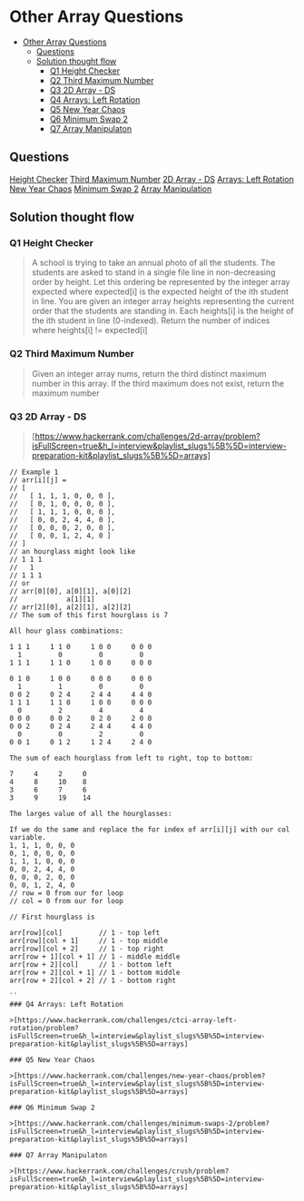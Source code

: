# Other Array Questions

- [Other Array Questions](#other-array-questions)
  - [Questions](#questions)
  - [Solution thought flow](#solution-thought-flow)
    - [Q1 Height Checker](#q1-height-checker)
    - [Q2 Third Maximum Number](#q2-third-maximum-number)
    - [Q3 2D Array - DS](#q3-2d-array---ds)
    - [Q4 Arrays: Left Rotation](#q4-arrays-left-rotation)
    - [Q5 New Year Chaos](#q5-new-year-chaos)
    - [Q6 Minimum Swap 2](#q6-minimum-swap-2)
    - [Q7 Array Manipulaton](#q7-array-manipulaton)

## Questions

[Height Checker](../Solutions/height_checker.py)
[Third Maximum Number](../)
[2D Array - DS](../Solution/hourglass.py)
[Arrays: Left Rotation](../Solution/../Solutions/rotateLeft.py)
[New Year Chaos](../Solutions)
[Minimum Swap 2](../)
[Array Manipulation](../)

## Solution thought flow

### Q1 Height Checker

> A school is trying to take an annual photo of all the students. The students are asked to stand in a single file line in non-decreasing order by height. Let this ordering be represented by the integer array expected where expected[i] is the expected height of the ith student in line.
You are given an integer array heights representing the current order that the students are standing in. Each heights[i] is the height of the ith student in line (0-indexed).
Return the number of indices where heights[i] != expected[i]

### Q2 Third Maximum Number
>Given an integer array nums, return the third distinct maximum number in this array. If the third maximum does not exist, return the maximum number

### Q3 2D Array - DS

>[https://www.hackerrank.com/challenges/2d-array/problem?isFullScreen=true&h_l=interview&playlist_slugs%5B%5D=interview-preparation-kit&playlist_slugs%5B%5D=arrays]

```
// Example 1
// arr[i][j] =
// [
//   [ 1, 1, 1, 0, 0, 0 ],
//   [ 0, 1, 0, 0, 0, 0 ],
//   [ 1, 1, 1, 0, 0, 0 ],
//   [ 0, 0, 2, 4, 4, 0 ],
//   [ 0, 0, 0, 2, 0, 0 ],
//   [ 0, 0, 1, 2, 4, 0 ]
// ]
// an hourglass might look like
// 1 1 1
//   1 
// 1 1 1
// or
// arr[0][0], a[0][1], a[0][2]
//            a[1][1]
// arr[2][0], a[2][1], a[2][2]
// The sum of this first hourglass is 7

All hour glass combinations:

1 1 1     1 1 0     1 0 0     0 0 0
  1         0         0         0
1 1 1     1 1 0     1 0 0     0 0 0
 
0 1 0     1 0 0     0 0 0     0 0 0
  1         1         0         0
0 0 2     0 2 4     2 4 4     4 4 0
1 1 1     1 1 0     1 0 0     0 0 0
  0         2         4         4
0 0 0     0 0 2     0 2 0     2 0 0
0 0 2     0 2 4     2 4 4     4 4 0
  0         0         2         0
0 0 1     0 1 2     1 2 4     2 4 0

The sum of each hourglass from left to right, top to bottom:

7     4     2     0
4     8     10    8
3     6     7     6
3     9     19    14

The larges value of all the hourglasses:

If we do the same and replace the for index of arr[i][j] with our col variable.
1, 1, 1, 0, 0, 0     
0, 1, 0, 0, 0, 0     
1, 1, 1, 0, 0, 0     
0, 0, 2, 4, 4, 0     
0, 0, 0, 2, 0, 0     
0, 0, 1, 2, 4, 0
// row = 0 from our for loop
// col = 0 from our for loop
 
// First hourglass is
 
arr[row][col]         // 1 - top left
arr[row][col + 1]     // 1 - top middle
arr[row][col + 2]     // 1 - top right
arr[row + 1][col + 1] // 1 - middle middle
arr[row + 2][col]     // 1 - bottom left
arr[row + 2][col + 1] // 1 - bottom middle
arr[row + 2][col + 2] // 1 - bottom right

``
### Q4 Arrays: Left Rotation

>[https://www.hackerrank.com/challenges/ctci-array-left-rotation/problem?isFullScreen=true&h_l=interview&playlist_slugs%5B%5D=interview-preparation-kit&playlist_slugs%5B%5D=arrays]

### Q5 New Year Chaos

>[https://www.hackerrank.com/challenges/new-year-chaos/problem?isFullScreen=true&h_l=interview&playlist_slugs%5B%5D=interview-preparation-kit&playlist_slugs%5B%5D=arrays]

### Q6 Minimum Swap 2

>[https://www.hackerrank.com/challenges/minimum-swaps-2/problem?isFullScreen=true&h_l=interview&playlist_slugs%5B%5D=interview-preparation-kit&playlist_slugs%5B%5D=arrays]

### Q7 Array Manipulaton

>[https://www.hackerrank.com/challenges/crush/problem?isFullScreen=true&h_l=interview&playlist_slugs%5B%5D=interview-preparation-kit&playlist_slugs%5B%5D=arrays]